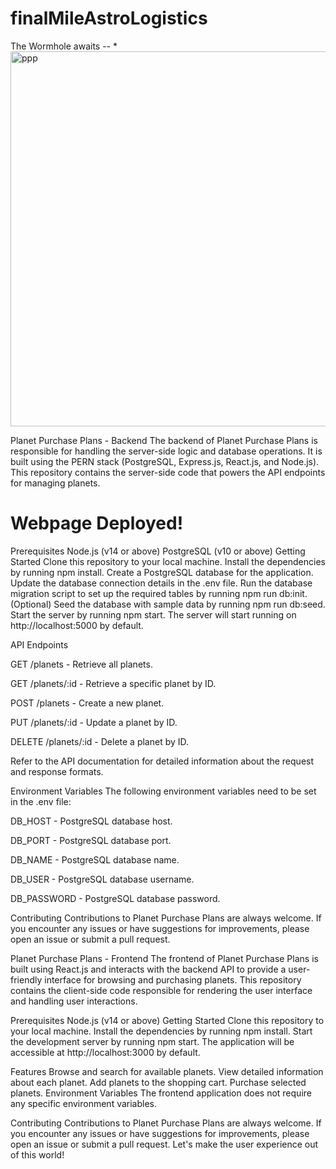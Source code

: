 # finalMileAstroLogistics
The Wormhole awaits -- *
<img width="600" alt="ppp" src="https://github.com/theCephusHasLanded/finalMileAstroLogistics/assets/113807743/7e9af619-bd68-4718-bdb0-30c0699e5e04">

Planet Purchase Plans - Backend
The backend of Planet Purchase Plans is responsible for handling the server-side logic and database operations. It is built using the PERN stack (PostgreSQL, Express.js, React.js, and Node.js). This repository contains the server-side code that powers the API endpoints for managing planets.

# Webpage Deployed!


Prerequisites
Node.js (v14 or above)
PostgreSQL (v10 or above)
Getting Started
Clone this repository to your local machine.
Install the dependencies by running npm install.
Create a PostgreSQL database for the application.
Update the database connection details in the .env file.
Run the database migration script to set up the required tables by running npm run db:init.
(Optional) Seed the database with sample data by running npm run db:seed.
Start the server by running npm start.
The server will start running on http://localhost:5000 by default.

API Endpoints

GET /planets - Retrieve all planets.

GET /planets/:id - Retrieve a specific planet by ID.

POST /planets - Create a new planet.

PUT /planets/:id - Update a planet by ID.

DELETE /planets/:id - Delete a planet by ID.

Refer to the API documentation for detailed information about the request and response formats.

Environment Variables
The following environment variables need to be set in the .env file:

DB_HOST - PostgreSQL database host.

DB_PORT - PostgreSQL database port.

DB_NAME - PostgreSQL database name.

DB_USER - PostgreSQL database username.

DB_PASSWORD - PostgreSQL database password.

Contributing
Contributions to Planet Purchase Plans are always welcome. If you encounter any issues or have suggestions for improvements, please open an issue or submit a pull request.

Planet Purchase Plans - Frontend
The frontend of Planet Purchase Plans is built using React.js and interacts with the backend API to provide a user-friendly interface for browsing and purchasing planets. This repository contains the client-side code responsible for rendering the user interface and handling user interactions.

Prerequisites
Node.js (v14 or above)
Getting Started
Clone this repository to your local machine.
Install the dependencies by running npm install.
Start the development server by running npm start.
The application will be accessible at http://localhost:3000 by default.

Features
Browse and search for available planets.
View detailed information about each planet.
Add planets to the shopping cart.
Purchase selected planets.
Environment Variables
The frontend application does not require any specific environment variables.

Contributing
Contributions to Planet Purchase Plans are always welcome. If you encounter any issues or have suggestions for improvements, please open an issue or submit a pull request. Let's make the user experience out of this world!
